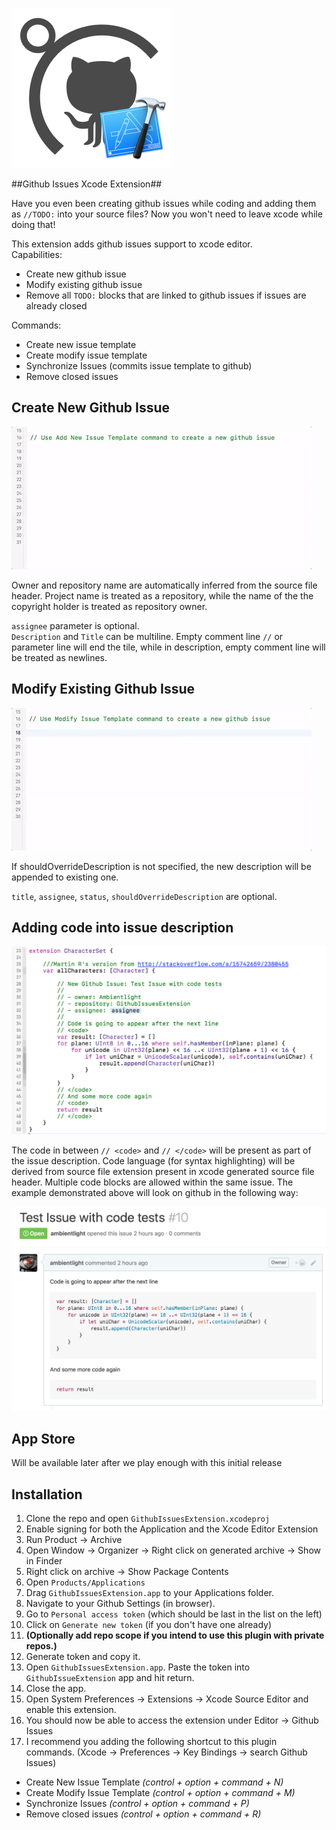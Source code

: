 ![image](https://raw.githubusercontent.com/ambientlight/GithubIssuesExtension/master/Contents/appIcon256.png)

##Github Issues Xcode Extension##

Have you even been creating github issues while coding and adding them as `//TODO:` into your source files? Now you won't need to leave xcode while doing that!

This extension adds github issues support to xcode editor.  
Capabilities: 

* Create new github issue
* Modify existing github issue
* Remove all `TODO:` blocks that are linked to github issues if issues are already closed

Commands:

* Create new issue template
* Create modify issue template
* Synchronize Issues (commits issue template to github)
* Remove closed issues

## Create New Github Issue

![image](https://raw.githubusercontent.com/ambientlight/GithubIssuesExtension/master/Contents/newIssue.gif)

Owner and repository name are automatically inferred from the source file header. Project name is treated as a repository, while the name of the the copyright holder is treated as repository owner.

``assignee`` parameter is optional.  
``Description`` and `Title` can be multiline. 
Empty comment line ``//`` or parameter line will end the tile,
while in description, empty comment line will be treated as newlines.  

## Modify Existing Github Issue

![image](https://raw.githubusercontent.com/ambientlight/GithubIssuesExtension/master/Contents/modifyIssue.gif)

If shouldOverrideDescription is not specified, the new description will be appended to existing one. 

``title``, `assignee`, `status`, `shouldOverrideDescription` are optional.

## Adding code into issue description

![image](https://raw.githubusercontent.com/ambientlight/GithubIssuesExtension/master/Contents/issueWithCodeInDescription.png)

The code in between `// <code>` and `// </code>` will be present as part of the issue description. Code language (for syntax highlighting) will be derived from source file extension present in xcode generated source file header. Multiple code blocks are allowed within the same issue. The example demonstrated above will look on github in the following way:

![image](https://raw.githubusercontent.com/ambientlight/GithubIssuesExtension/master/Contents/issueWithCodeOnGithub.png)

## App Store

Will be available later after we play enough with this initial release

## Installation

1. Clone the repo and open ``GithubIssuesExtension.xcodeproj``
2. Enable signing for both the Application and the Xcode Editor Extension
3. Run Product -> Archive
4. Open Window -> Organizer -> Right click on generated archive -> Show in Finder
5. Right click on archive -> Show Package Contents
6. Open ``Products/Applications``
7. Drag ``GithubIssuesExtension.app`` to your Applications folder.
8. Navigate to your Github Settings (in browser). 
9. Go to `Personal access token` (which should be last in the list on the left)
10. Click on `Generate new token` (if you don't have one already)
11. __(Optionally add repo scope if you intend to use this plugin with private repos.)__
12. Generate token and copy it.
13. Open ``GithubIssuesExtension.app``. Paste the token into `GithubIssueExtension` app and hit return. 
14. Close the app.
15. Open System Preferences -> Extensions -> Xcode Source Editor and enable this extension.
16. You should now be able to access the extension under Editor -> Github Issues
17. I recommend you adding the following shortcut to this plugin commands. (Xcode -> Preferences -> Key Bindings -> search Github Issues) 

* Create New Issue Template _(control + option + command + N)_
* Create Modify Issue Template _(control + option + command + M)_
* Synchronize Issues _(control + option + command + P)_
* Remove closed issues _(control + option + command + R)_
